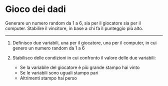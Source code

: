 # Gioco dei dadi

Generare un numero random da 1 a 6, sia per il giocatore sia per il computer.
Stabilire il vincitore, in base a chi fa il punteggio più alto.

***

1) Definisco due variabili, una per il giocatore, una per il computer, in cui genero un numero random da 1 a 6

2) Stabilisco delle condizioni in cui confronto il valore delle due variabili: 
    - Se la variabile del giocatore è più grande stampo hai vinto
    - Se le variabili sono uguali stampo pari
    - Altrimenti stampo hai perso  
